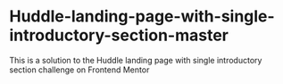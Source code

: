 # Huddle-landing-page-with-single-introductory-section-master
This is a solution to the Huddle landing page with single introductory section challenge on Frontend Mentor
